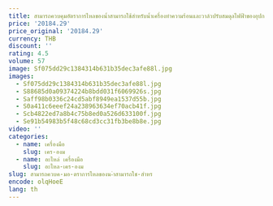 ```yaml
---
title: สามารถควบคุมอัตราการไหลของน้ำสามารถใช้สำหรับน้ำเครื่องทำความร้อนและวาล์วปรับสมดุลไฟฟ้าของอุปกรณ์อื่นๆ
price: '20184.29'
price_original: '20184.29'
currency: THB
discount: ''
rating: 4.5
volume: 57
image: Sf075dd29c1384314b631b35dec3afe88l.jpg
images:
  - Sf075dd29c1384314b631b35dec3afe88l.jpg
  - S88685d0a09374224b8bdd031f6069926s.jpg
  - Saff98b0336c24cd5abf8949ea1537d55b.jpg
  - S0a411c6eeef24a238963634ef70acb41f.jpg
  - Scb4822ed7a8b4c75b8ed0a526d633100f.jpg
  - Se91b54983b5f48c68cd3cc31fb3be8b8e.jpg
video: ''
categories:
  - name: เครื่องมือ
    slug: เคร-องม
  - name: อะไหล่ เครื่องมือ
    slug: อะไหล-เคร-องม
slug: สามารถควบค-มอ-ตราการไหลของน-ำสามารถใช-สำหร
encode: olqHoeE
lang: th
---
```

  